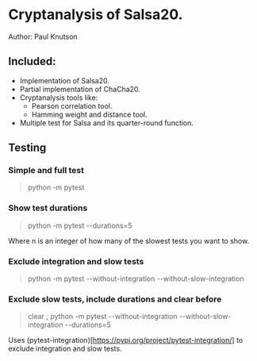 # Cryptanalysis of Salsa20.
Author: Paul Knutson

## Included:
* Implementation of Salsa20.
* Partial implementation of ChaCha20.
* Cryptanalysis tools like:
    * Pearson correlation tool.
    * Hamming weight and distance tool.
* Multiple test for Salsa and its quarter-round function.


## Testing

### Simple and full test
> python -m pytest

### Show test durations
> python -m pytest --durations=5

Where n is an integer of how many of the slowest tests you want to show.

### Exclude integration and slow tests
> python -m pytest --without-integration --without-slow-integration

### Exclude slow tests, include durations and clear before
> clear ; python -m pytest --without-integration --without-slow-integration --durations=5

Uses (pytest-integration)[https://pypi.org/project/pytest-integration/] to exclude integration and slow tests.
